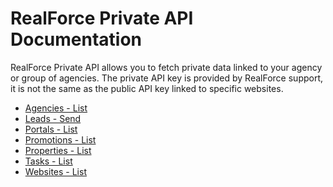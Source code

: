 # RealForce Private API Documentation
RealForce Private API allows you to fetch private data linked to your agency or group of agencies.
The private API key is provided by RealForce support, it is not the same as the public API key linked to specific websites.

- [Agencies - List](./endpoints/agencies-list.md)
- [Leads - Send](./endpoints/leads-send.md)
- [Portals - List](./endpoints/portals-list.md)
- [Promotions - List](./endpoints/promotions-list.md)
- [Properties - List](./endpoints/properties-list.md)
- [Tasks - List](./endpoints/tasks-list.md)
- [Websites - List](./endpoints/websites-list.md)

